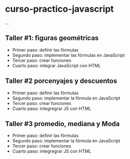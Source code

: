 # curso-practico-javascript

...

## Taller #1: figuras geométricas
 

- Primer paso: definir las fórmulas
- Segundo paso: implementar las fórmulas en JavaScript 
- Tercer paso: crear funciones
- Cuarto paso: integrar JavaScript con HTML 

## Taller #2 porcenyajes y descuentos

- Primer paso: definir las fórmulas
- Segundo paso: implementar la fórmula en JavaScript
- Tercer paso: crear funciones
- Cuarto paso: integregrar JS con HTML

## Taller #3 promedio, mediana y Moda

- Primer paso: definir las fórmulas
- Segundo paso: implementar la fórmula en JavaScript
- Tercer paso: crear funciones
- Cuarto paso: integregrar JS con HTML